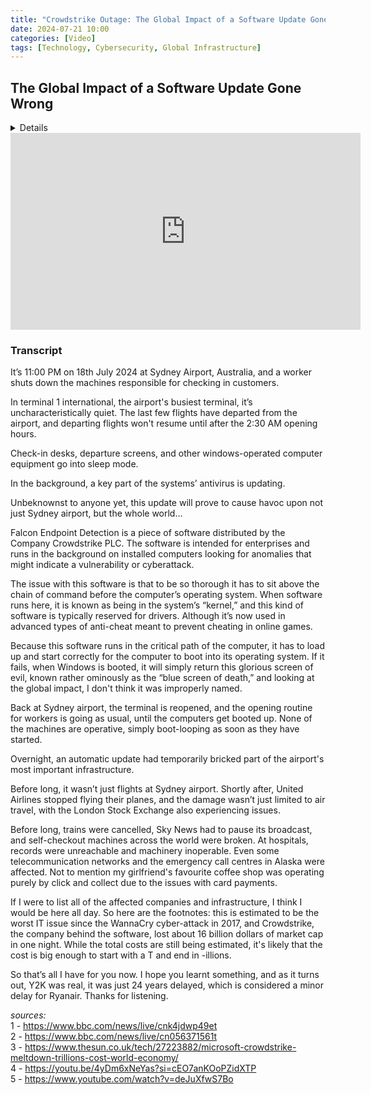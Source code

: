 ```yaml
---
title: "Crowdstrike Outage: The Global Impact of a Software Update Gone Wrong"
date: 2024-07-21 10:00
categories: [Video]
tags: [Technology, Cybersecurity, Global Infrastructure]
---
```


## The Global Impact of a Software Update Gone Wrong

<details> This video was created to discuss the Falcon Endpoint Software bug which caused majour IT outages across the globe on the 19th of July 2024. The video was shot and filmed on the 21st and the script was written of research from the BBC website.
</details> 

<iframe width="560" height="315" src="https://www.youtube.com/embed/gnUTqF_61W4?si=8ZZ1fBXN39R88CXz" title="YouTube video player" frameborder="0" allow="accelerometer; autoplay; clipboard-write; encrypted-media; gyroscope; picture-in-picture; web-share" referrerpolicy="strict-origin-when-cross-origin" allowfullscreen></iframe>

### Transcript

It’s 11:00 PM on 18th July 2024 at Sydney Airport, Australia, and a worker shuts down the machines responsible for checking in customers.

In terminal 1 international, the airport's busiest terminal, it’s uncharacteristically quiet. The last few flights have departed from the airport, and departing flights won't resume until after the 2:30 AM opening hours.

Check-in desks, departure screens, and other windows-operated computer equipment go into sleep mode.

In the background, a key part of the systems’ antivirus is updating.

Unbeknownst to anyone yet, this update will prove to cause havoc upon not just Sydney airport, but the whole world…

Falcon Endpoint Detection is a piece of software distributed by the Company Crowdstrike PLC. The software is intended for enterprises and runs in the background on installed computers looking for anomalies that might indicate a vulnerability or cyberattack.

The issue with this software is that to be so thorough it has to sit above the chain of command before the computer’s operating system. When software runs here, it is known as being in the system’s “kernel,” and this kind of software is typically reserved for drivers. Although it’s now used in advanced types of anti-cheat meant to prevent cheating in online games.

Because this software runs in the critical path of the computer, it has to load up and start correctly for the computer to boot into its operating system. If it fails, when Windows is booted, it will simply return this glorious screen of evil, known rather ominously as the “blue screen of death,” and looking at the global impact, I don't think it was improperly named.

Back at Sydney airport, the terminal is reopened, and the opening routine for workers is going as usual, until the computers get booted up. None of the machines are operative, simply boot-looping as soon as they have started.

Overnight, an automatic update had temporarily bricked part of the airport's most important infrastructure.

Before long, it wasn’t just flights at Sydney airport. Shortly after, United Airlines stopped flying their planes, and the damage wasn’t just limited to air travel, with the London Stock Exchange also experiencing issues.

Before long, trains were cancelled, Sky News had to pause its broadcast, and self-checkout machines across the world were broken. At hospitals, records were unreachable and machinery inoperable. Even some telecommunication networks and the emergency call centres in Alaska were affected. Not to mention my girlfriend's favourite coffee shop was operating purely by click and collect due to the issues with card payments.

If I were to list all of the affected companies and infrastructure, I think I would be here all day. So here are the footnotes: this is estimated to be the worst IT issue since the WannaCry cyber-attack in 2017, and Crowdstrike, the company behind the software, lost about 16 billion dollars of market cap in one night. While the total costs are still being estimated, it's likely that the cost is big enough to start with a T and end in -illions.

So that’s all I have for you now. I hope you learnt something, and as it turns out, Y2K was real, it was just 24 years delayed, which is considered a minor delay for Ryanair. Thanks for listening.


*sources:*
<br>
1 - https://www.bbc.com/news/live/cnk4jdwp49et
<br>
2 - https://www.bbc.com/news/live/cn056371561t
<br>
3 - https://www.thesun.co.uk/tech/27223882/microsoft-crowdstrike-meltdown-trillions-cost-world-economy/
<br>
4 - https://youtu.be/4yDm6xNeYas?si=cEO7anKOoPZidXTP
<br>
5 - https://www.youtube.com/watch?v=deJuXfwS7Bo 